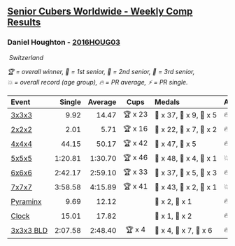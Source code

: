 <style>table {white-space: nowrap;}</style>
<link rel="stylesheet" type="text/css" href="/scw-comp/css/flags.css" />

## [Senior Cubers Worldwide - Weekly Comp Results](/scw-comp/results/)
### Daniel Houghton - [2016HOUG03](https://www.worldcubeassociation.org/persons/2016HOUG03)

<i class="flag flag-CH" />&nbsp;Switzerland

<span style="white-space: nowrap;">🏆 = overall winner</span>, <span style="white-space: nowrap;">🥇 = 1st senior</span>, <span style="white-space: nowrap;">🥈 = 2nd senior</span>, <span style="white-space: nowrap;">🥉 = 3rd senior</span>, <span style="white-space: nowrap;">💥 = overall record (age group)</span>, <span style="white-space: nowrap;">🔥 = PR average</span>, <span style="white-space: nowrap;">⚡ = PR single</span>.

| Event | Single | Average | Cups | Medals | Achievements|
| :-- | --: | --: | :--: | :-- | :-- |
| [3x3x3](333.md) | 9.92 | 14.47 | 🏆 x 23 | 🥇 x 37, 🥈 x 9, 🥉 x 5 | 🔥 x 7, ⚡ x 7 |
| [2x2x2](222.md) | 2.01 | 5.71 | 🏆 x 16 | 🥇 x 22, 🥈 x 7, 🥉 x 2 | 🔥 x 4, ⚡ x 6 |
| [4x4x4](444.md) | 44.15 | 50.17 | 🏆 x 42 | 🥇 x 47, 🥈 x 5 | 🔥 x 6, ⚡ x 4 |
| [5x5x5](555.md) | 1:20.81 | 1:30.70 | 🏆 x 46 | 🥇 x 48, 🥈 x 4, 🥉 x 1 | 💥 x 1, 🔥 x 9, ⚡ x 6 |
| [6x6x6](666.md) | 2:42.17 | 2:59.10 | 🏆 x 33 | 🥇 x 37, 🥈 x 5, 🥉 x 3 | 🔥 x 10, ⚡ x 12 |
| [7x7x7](777.md) | 3:58.58 | 4:15.89 | 🏆 x 41 | 🥇 x 43, 🥈 x 2, 🥉 x 1 | 💥 x 1, 🔥 x 14, ⚡ x 10 |
| [Pyraminx](pyram.md) | 9.69 | 12.12 |  | 🥈 x 2, 🥉 x 1 | 🔥 x 5, ⚡ x 5 |
| [Clock](clock.md) | 15.01 | 17.82 |  | 🥈 x 1, 🥉 x 2 | 🔥 x 4, ⚡ x 5 |
| [3x3x3 BLD](333bf.md) | 2:07.58 | 2:48.40 | 🏆 x 4 | 🥇 x 4, 🥈 x 7, 🥉 x 6 | 🔥 x 2, ⚡ x 6 |

<!-- Global site tag (gtag.js) - Google Analytics -->
<script async src="https://www.googletagmanager.com/gtag/js?id=UA-86348435-3"></script>
<script>window.dataLayer = window.dataLayer || []; function gtag() {dataLayer.push(arguments);} gtag('js', new Date()); gtag('config', 'UA-86348435-3');</script>
